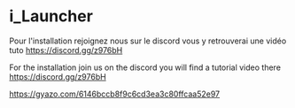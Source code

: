 # i_Launcher

Pour l'installation rejoignez nous sur le discord vous y retrouverai une vidéo tuto 
https://discord.gg/z976bH

For the installation join us on the discord you will find a tutorial video there 
https://discord.gg/z976bH

https://gyazo.com/6146bccb8f9c6cd3ea3c80ffcaa52e97
